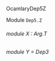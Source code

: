 OcamlaryDep5Z

 Module  `` Dep5.Z `` 
<a id="module-X"></a>
###### module X : Arg.T



<a id="module-Y"></a>
###### module Y = Dep3

